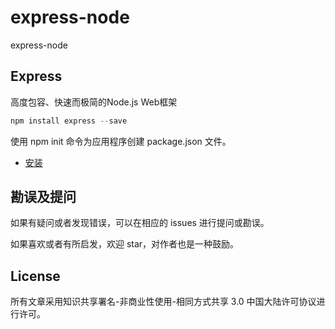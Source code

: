 # express-node

express-node

## Express

高度包容、快速而极简的Node.js Web框架

```js
npm install express --save
```

使用 npm init 命令为应用程序创建 package.json 文件。

- [安装](./install.md)

## 勘误及提问

如果有疑问或者发现错误，可以在相应的 issues 进行提问或勘误。

如果喜欢或者有所启发，欢迎 star，对作者也是一种鼓励。

## License

所有文章采用知识共享署名-非商业性使用-相同方式共享 3.0 中国大陆许可协议进行许可。

